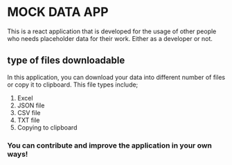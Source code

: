 # MOCK DATA APP
This is a react application that is developed for the usage of other people who needs placeholder data for their work. Either as a developer or not.

## type of files downloadable
In this application, you can download your data into different number of files or copy it to clipboard. This file types include;
1. Excel
2. JSON file
3. CSV file
4. TXT file
5. Copying to clipboard

### You can contribute and improve the application in your own ways!
